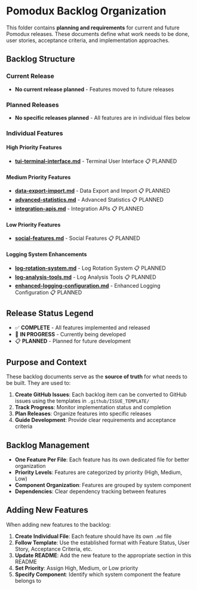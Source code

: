 # Pomodux Backlog Organization

This folder contains **planning and requirements** for current and future Pomodux releases. These documents define what work needs to be done, user stories, acceptance criteria, and implementation approaches.

## Backlog Structure

### Current Release
- **No current release planned** - Features moved to future releases

### Planned Releases
- **No specific releases planned** - All features are in individual files below

### Individual Features

#### High Priority Features
- **[tui-terminal-interface.md](tui-terminal-interface.md)** - Terminal User Interface 📋 PLANNED

#### Medium Priority Features
- **[data-export-import.md](data-export-import.md)** - Data Export and Import 📋 PLANNED
- **[advanced-statistics.md](advanced-statistics.md)** - Advanced Statistics 📋 PLANNED
- **[integration-apis.md](integration-apis.md)** - Integration APIs 📋 PLANNED

#### Low Priority Features
- **[social-features.md](social-features.md)** - Social Features 📋 PLANNED

#### Logging System Enhancements
- **[log-rotation-system.md](log-rotation-system.md)** - Log Rotation System 📋 PLANNED
- **[log-analysis-tools.md](log-analysis-tools.md)** - Log Analysis Tools 📋 PLANNED
- **[enhanced-logging-configuration.md](enhanced-logging-configuration.md)** - Enhanced Logging Configuration 📋 PLANNED

## Release Status Legend

- ✅ **COMPLETE** - All features implemented and released
- 🔄 **IN PROGRESS** - Currently being developed
- 📋 **PLANNED** - Planned for future development

## Purpose and Context

These backlog documents serve as the **source of truth** for what needs to be built. They are used to:

1. **Create GitHub Issues**: Each backlog item can be converted to GitHub issues using the templates in `.github/ISSUE_TEMPLATE/`
2. **Track Progress**: Monitor implementation status and completion
3. **Plan Releases**: Organize features into specific releases
4. **Guide Development**: Provide clear requirements and acceptance criteria

## Backlog Management

- **One Feature Per File**: Each feature has its own dedicated file for better organization
- **Priority Levels**: Features are categorized by priority (High, Medium, Low)
- **Component Organization**: Features are grouped by system component
- **Dependencies**: Clear dependency tracking between features

## Adding New Features

When adding new features to the backlog:

1. **Create Individual File**: Each feature should have its own `.md` file
2. **Follow Template**: Use the established format with Feature Status, User Story, Acceptance Criteria, etc.
3. **Update README**: Add the new feature to the appropriate section in this README
4. **Set Priority**: Assign High, Medium, or Low priority
5. **Specify Component**: Identify which system component the feature belongs to 